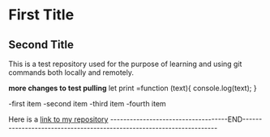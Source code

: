 # First Title
## Second Title
This is a test repository used for the purpose of learning and using git commands both locally and remotely.

**more changes to test pulling**
let print =function (text){
console.log(text);
}

-first item
-second item
-third item
-fourth item

Here is a [link to my repository](https://github.com/gislainm/gislainm.github.io)
------------------------------------END----------------------------------------------------------------------
